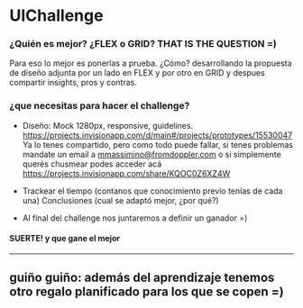 # UIChallenge

### ¿Quién es mejor? ¿FLEX o GRID? THAT IS THE QUESTION =)
Para eso lo mejor es ponerlas a prueba. ¿Cómo? desarrollando la propuesta de diseño adjunta por un lado en FLEX y por otro en GRID y despues compartir insights, pros y contras.

### ¿que necesitas para hacer el challenge?

- Diseño: Mock 1280px, responsive, guidelines. https://projects.invisionapp.com/d/main#/projects/prototypes/15530047
Ya lo tenes compartido, pero como todo puede fallar, si tenes problemas mandate un email a mmassimino@fromdoppler.com o si simplemente querés chusmear podes acceder acá https://projects.invisionapp.com/share/KQOC0Z6XZ4W

- Trackear el tiempo (contanos que conocimiento previo tenías de cada una)
Conclusiones (cual se adaptó mejor, ¿por qué?)

- Al final del challenge nos juntaremos a definir un ganador =)

#### SUERTE! y que gane el mejor

-----------------------------------------------

## guiño guiño: además del aprendizaje tenemos otro regalo planificado para los que se copen =)
